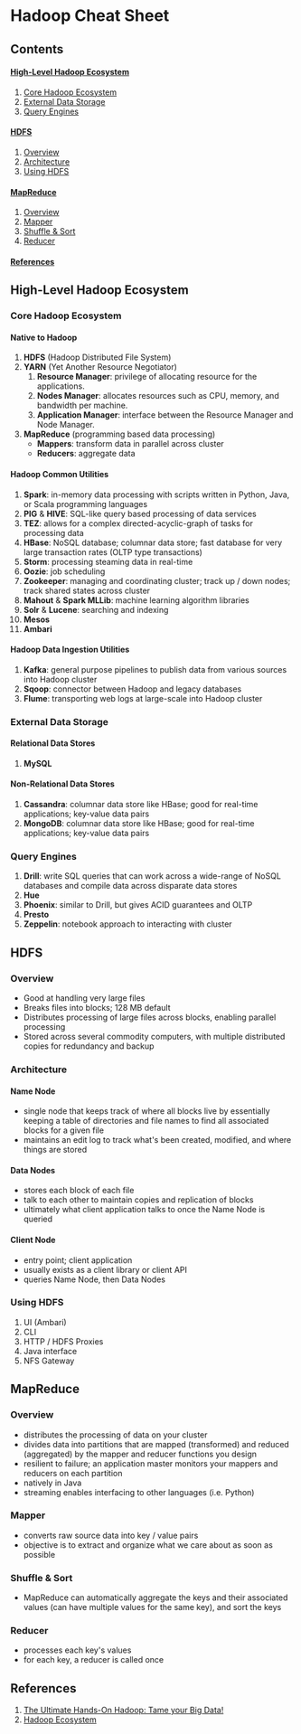 # Hadoop Cheat Sheet

## Contents

#### [High-Level Hadoop Ecosystem](#high-level-hadoop-ecosystem-1)

1. [Core Hadoop Ecosystem](#core-hadoop-ecosystem)
1. [External Data Storage](#external-data-storage)
1. [Query Engines](#query-engines)

#### [HDFS](#hdfs-1)

1. [Overview](#overview)
1. [Architecture](#architecture)
1. [Using HDFS](#using-hdfs)

#### [MapReduce](#mapreduce-1)

1. [Overview](#overview-1)
1. [Mapper](#mapper)
1. [Shuffle & Sort](#shuffle--sort)
1. [Reducer](#reducer)

#### [References](#references-1)

## High-Level Hadoop Ecosystem

### Core Hadoop Ecosystem

#### Native to Hadoop

1. **HDFS** (Hadoop Distributed File System)
1. **YARN** (Yet Another Resource Negotiator)
   1. **Resource Manager**: privilege of allocating resource for the applications.
   1. **Nodes Manager**: allocates resources such as CPU, memory, and bandwidth per machine.
   1. **Application Manager**: interface between the Resource Manager and Node Manager.
1. **MapReduce** (programming based data processing)
   - **Mappers**: transform data in parallel across cluster
   - **Reducers**: aggregate data

#### Hadoop Common Utilities

1. **Spark**: in-memory data processing with scripts written in Python, Java, or Scala programming languages
1. **PIG** & **HIVE**: SQL-like query based processing of data services
1. **TEZ**: allows for a complex directed-acyclic-graph of tasks for processing data
1. **HBase**: NoSQL database; columnar data store; fast database for very large transaction rates (OLTP type transactions)
1. **Storm**: processing steaming data in real-time
1. **Oozie**: job scheduling
1. **Zookeeper**: managing and coordinating cluster; track up / down nodes; track shared states across cluster
1. **Mahout** & **Spark MLLib**: machine learning algorithm libraries
1. **Solr** & **Lucene**: searching and indexing
1. **Mesos**
1. **Ambari**

#### Hadoop Data Ingestion Utilities

1. **Kafka**: general purpose pipelines to publish data from various sources into Hadoop cluster
1. **Sqoop**: connector between Hadoop and legacy databases
1. **Flume**: transporting web logs at large-scale into Hadoop cluster

### External Data Storage

#### Relational Data Stores

1. **MySQL**

#### Non-Relational Data Stores

1. **Cassandra**: columnar data store like HBase; good for real-time applications; key-value data pairs
1. **MongoDB**: columnar data store like HBase; good for real-time applications; key-value data pairs

### Query Engines

1. **Drill**: write SQL queries that can work across a wide-range of NoSQL databases and compile data across disparate data stores
1. **Hue**
1. **Phoenix**: similar to Drill, but gives ACID guarantees and OLTP
1. **Presto**
1. **Zeppelin**: notebook approach to interacting with cluster

## HDFS

### Overview

- Good at handling very large files
- Breaks files into blocks; 128 MB default
- Distributes processing of large files across blocks, enabling parallel processing
- Stored across several commodity computers, with multiple distributed copies for redundancy and backup

### Architecture

#### Name Node

- single node that keeps track of where all blocks live by essentially keeping a table of directories and file names to find all associated blocks for a given file
- maintains an edit log to track what's been created, modified, and where things are stored

#### Data Nodes

- stores each block of each file
- talk to each other to maintain copies and replication of blocks
- ultimately what client application talks to once the Name Node is queried

#### Client Node

- entry point; client application
- usually exists as a client library or client API
- queries Name Node, then Data Nodes

### Using HDFS

1. UI (Ambari)
1. CLI
1. HTTP / HDFS Proxies
1. Java interface
1. NFS Gateway

## MapReduce

### Overview

- distributes the processing of data on your cluster
- divides data into partitions that are mapped (transformed) and reduced (aggregated) by the mapper and reducer functions you design
- resilient to failure; an application master monitors your mappers and reducers on each partition
- natively in Java
- streaming enables interfacing to other languages (i.e. Python)

### Mapper

- converts raw source data into key / value pairs
- objective is to extract and organize what we care about as soon as possible

### Shuffle & Sort

- MapReduce can automatically aggregate the keys and their associated values (can have multiple values for the same key), and sort the keys

### Reducer

- processes each key's values
- for each key, a reducer is called once

## References

1. [The Ultimate Hands-On Hadoop: Tame your Big Data!](https://www.udemy.com/share/101WBO3@GCG2h3kBLhu73Y-V994-4JkSTpSCM14zNlm_65RR0VfN97hBx87P8CT48KmyrX_D_Q==/)
1. [Hadoop Ecosystem](https://www.geeksforgeeks.org/hadoop-ecosystem/)
